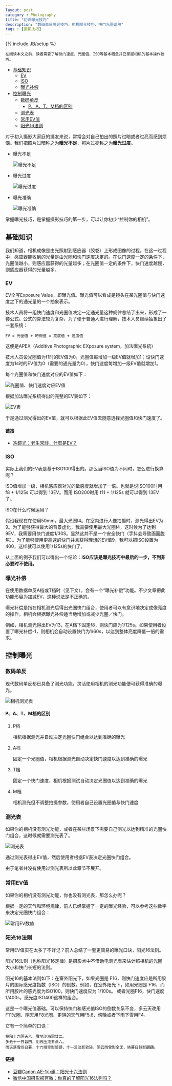 ```yaml
---
layout: post
category : Photography
title: "初识曝光技巧"
description: "数码单反曝光技巧，相机曝光技巧，快门光圈运用"
tags : [摄影技巧]
---
```

{% include JB/setup %}

```
在阅读本文之前，读者需要了解快门速度、光圈值、ISO等基本概念并已掌握相机的基本操作技巧。
```

* [基础知识](./#basics)
    * [EV](./#ev)
    * [ISO](./#iso)
    * [曝光补偿](./#compensation)
* [控制曝光](./#control)
    * [数码单反](./#dslr)
        * [P、A、T、M档的区别](./#patm)
    * [测光表](./#actinometer)
    * [常用EV值](./#common)
    * [阳光16法则](./#sunshine16)

对于初入摄影大家庭的摄友来说，常常会对自己拍出的照片过暗或者过亮而感到烦恼。我们把照片过暗称之为**曝光不足**，照片过亮称之为**曝光过度**。

* 曝光不足

    ![曝光不足]()

* 曝光过度

    ![曝光过度]()

* 曝光准确

    ![曝光准确]()

掌握曝光技巧，是掌握摄影技巧的第一步，可以让你初步“控制你的相机”。

<h2 id="basics">基础知识</h2>

我们知道，相机成像是由光照射到感应器（胶卷）上形成图像的过程。在这一过程中，感应器能收到的光量是由光圈和快门速度决定的。在快门速度一定的条件下，光圈值越小，则感应器获得的光量越多；在光圈值一定的条件下，快门速度越慢，则感应器获得的光量越多。

<h3 id="ev">EV</h3>

EV全写Exposure Value，即曝光值。曝光值可以看成是镜头在某光圈值与快门速度之下的通光量的一个抽象表示。

技术人员将一组快门速度和光圈值决定一定通光量这种规律总结了出来，形成了一套公式。公式的算法较为复杂，为了便于普通人进行理解，技术人员继续抽象出了一套系统：

    EV = 光圈值 + 時間值 = 亮度值 + 速度值

这便是APEX（Additive Photographic EXposure system，加法曝光系統）

技术人员设光圈值为f1时的EV值为0，光圈值每增加一级EV值就增加1；设快门速度为1s时的EV值为0（需要的通光量为0），快门速度每增加一级EV值就增加1。

每个光圈值和快门速度对应的EV值如下：

![光圈值、快门速度对应EV值]()

根据加法曝光系统得出的完整的EV表如下：

![EV表]()

于是通过测光得出的EV值，就可以根据此EV值去随意选择光圈值和快门速度了。

<h4>链接</h4>

* [冼鏡光：老生常談，什麼是EV？](http://blog.dcview.com/article.php?a=UmwJbgVjVmc%253D)

<h3 id="iso">ISO</h3>

实际上我们的EV表是基于ISO100得出的。那么当ISO值为不同时，怎么进行换算呢？

ISO值增加一级，相机感应器对光的敏感度就增加了一倍。也就是说ISO100时用 f8 + 1/125s 可以得到 13EV。而用 ISO200时用 f11 + 1/125s 就可以得到 13EV了。

ISO在什么时候运用？

假设我现在在使用50mm，最大光圈f4。在室内进行人像拍摄时，测光得出EV为9。为了能够获得最大的背景虚化，我需要使用最大光圈f4，这时候为了达到9EV，我需要用快门速度1/30S。显然这并不是一个安全快门（手抖会导致画面脱焦）。为了能够使用更高速的快门并且获得理想的EV值9，我可以把ISO设置为400，这样就可以使用1/125s的快门了。

从上面的例子我们可以得出一个结论：**ISO应该是曝光技巧中最后的一步，不到非必要时不使用。**

<h3 id="compensation">曝光补偿</h3>

在使用数据单反A档或T档时（见下文），会有一个“曝光补偿”功能。不少文章把此功能形容为加减EV，这种说法是不正确的。

曝光补偿是指在相机测光后得出光圈快门组合，使用者可以有意识地决定成像亮度的操作。相机会根据曝光补偿适当地增加或减少光圈／快门。

例如，相机测光得出EV为13，在A档下固定f8，则快门应为1/125s。如果使用者设置了曝光补偿-1，则相机会自动设置快门为1/60s，以达到整体亮度降低一倍的需求。

<h2 id="control">控制曝光</h2>

<h3 id="dslr">数码单反</h3>

现代数码单反都已具备了测光功能，灵活使用相机的测光功能便可获得准确的曝光。

![相机测光表]()

<h4 id="patm">P、A、T、M档的区别</h4>

1. P档

    相机根据测光并自动决定光圈快门组合以达到准确的曝光

2. A档

    固定一个光圈值，相机根据测光自动决定快门速度以达到准确的曝光

3. T档

    固定一个快门速度，相机根据测试自动决定光圈值以达到准确的曝光

4. M档

    相机测光但不调整拍摄参数，使用者自己设置光圈值与快门速度

<h3 id="actinometer">测光表</h3>

如果你的相机没有测光功能，或者在某些场景下需要自己测光以达到精准的光圈快门组合，这时候就需要测光表了。

![测光表]()

通过测光表得出EV值，然后使用者根据EV表决定光圈快门组合。

由于笔者并没有使用过测光表所以此章节不展开。

<h3 id="common">常用EV值</h3>

如果你的相机没有测光功能，你也没有测光表，那怎么办呢？

根据一定的天气和环境规律，前人已经掌握了一定的曝光经验，可以参考这些数字来决定光圈快门组合：

![常用EV数值]()

<h3 id="sunshine16">阳光16法则</h3>

常用EV值实在太多了不好记？前人总结了一套更简易的曝光口诀，阳光16法则。

阳光16法则（也称阳光16定律）是摄影术中不借助电测光表来估计照相机的光圈大小和快门长短的法则。

阳光16的基本法则如下：在室外阳光下，如果光圈是 F16，则快门速度应是所用胶片的国际感光度指数（ISO）的倒数。例如，在室外阳光下，如用光圈是 F16，而所用胶片的感光度为ISO100，则快门速度应为 1/100s。 或者光圈F16，快门速度1/400s，感光度ISO400这样的组合。

这是一个曝光值基础。可以保持快门和感光值ISO的倒数关系不变，多云天改用F11光圈、阴天用F8光圈、更阴的天气用F5.6、傍晚或者下雨下雪用F4。

它有一个简单的口诀：

    艳阳十六阴天八，雪地沙海需廿二。
    多云十一日暮四，阴云压顶五点六。
    雨天落雪同日暮，十六晴空影暗硬，十一云淡影软轻，阴云雨雪影全无，晓暮日斜影翩翩。

<h4 id="">链接</h4>

* [豆瓣Canon AE-1小组：阳光十六法则](http://www.douban.com/group/topic/13525470/)
* [微信中国摄影报官微：你真的了解阳光16法则吗？](http://mp.weixin.qq.com/s?__biz=MjM5ODkzNDE0MQ==&mid=202209404&idx=2&sn=46b22e408a1da6e994a9ed322667ef8a&)